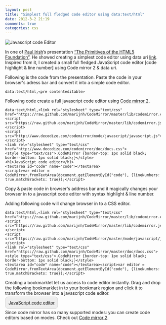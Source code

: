 ```yaml
---
layout: post
title: "Simplest full fledged code editor using data:text/html"
date: 2012-3-2 21:19
comments: true
categories: css
---
```


![Javascript code Editor](//lh6.googleusercontent.com/-o3pkztrrh04/UNnMiffDXjI/AAAAAAAAE94/oHhv550Ac4o/s603/javascript-code-editor.jpg "Javascript code Editor")

In one of [Paul Irish](http://paulirish.com/)’s presentation [“The Primitives of the HTML5 Foundation”](http://dl.dropbox.com/u/39519/talks/html5-foundation/index.html#1). He showed creating a simplest code editor using data uri [link](http://dl.dropbox.com/u/39519/talks/html5-foundation/index.html#38). Inspired from it, I created a small full fledged JavaScript code editor [code highlight & line number] using Code mirror 2 & data uri.

Following is the code from the presentation. Paste the code in your browser's adress bar and convert it into a simple code editor.

	data:text/html,<pre contenteditable>

<!-- more -->

Following code create a full javascript code editor using [Code mirror 2](http://codemirror.net/).

	data:text/html,<link rel="stylesheet" type="text/css" href="https://raw.github.com/marijnh/CodeMirror/master/lib/codemirror.css">
	<script src="https://raw.github.com/marijnh/CodeMirror/master/lib/codemirror.js"></script>
	<script src="http://www.decodize.com/codemirror/mode/javascript/javascript.js"></script>
	<link rel="stylesheet" type="text/css" href="http://www.decodize.com/codemirror/doc/docs.css">
	<style type="text/css">.CodeMirror {border-top: 1px solid black; border-bottom: 1px solid black;}</style>
	<h1>JavaScript code editor</h1>
	<textarea id="code" name="code"></textarea>
	<script>var editor = CodeMirror.fromTextArea(document.getElementById("code"), {lineNumbers: true,matchBrackets: true});</script>

Copy & paste code in browser's address bar and it magically changes your browser in to a javascript code editor with syntax highlight & line number.

Adding following code will change browser in to a CSS editor.

	data:text/html,<link rel="stylesheet" type="text/css" href="https://raw.github.com/marijnh/CodeMirror/master/lib/codemirror.css">
	<script src="https://raw.github.com/marijnh/CodeMirror/master/lib/codemirror.js"></script>
	<script src="https://raw.github.com/marijnh/CodeMirror/master/mode/javascript/javascript.js"></script>
	<link rel="stylesheet" type="text/css" href="https://raw.github.com/marijnh/CodeMirror/master/doc/docs.css">
	<style type="text/css">.CodeMirror {border-top: 1px solid black; border-bottom: 1px solid black;}</style>
	<textarea id="code" name="code"></textarea><script>var editor = CodeMirror.fromTextArea(document.getElementById("code"), {lineNumbers: true,matchBrackets: true});</script>

Creating a bookmarklet let us access to code editor instantly. Drag and drop the following bookmarklet in to your bookmark region and click it to transform the browser into a javascript code editor.

<a style="background:#eee; border:1px solid #ccc; padding:10px; border-radius:10px;" href="data:text/html,&lt;link rel=&quot;stylesheet&quot; type=&quot;text/css&quot; href=&quot;https://raw.github.com/marijnh/CodeMirror/master/lib/codemirror.css&quot;&gt;&lt;script src=&quot;https://raw.github.com/marijnh/CodeMirror/master/lib/codemirror.js&quot;&gt;&lt;/script&gt;&lt;script src=&quot;https://raw.github.com/marijnh/CodeMirror/master/mode/javascript/javascript.js&quot;&gt;&lt;/script&gt;&lt;link rel=&quot;stylesheet&quot; type=&quot;text/css&quot; href=&quot;https://raw.github.com/marijnh/CodeMirror/master/doc/docs.css&quot;&gt;&lt;style type=&quot;text/css&quot;&gt;.CodeMirror {border-top: 1px solid black; border-bottom: 1px solid black;}&lt;/style&gt;&lt;h1&gt;JavaScript code editor&lt;/h1&gt;&lt;textarea id=&quot;code&quot; name=&quot;code&quot;&gt;&lt;/textarea&gt;&lt;script&gt;var editor = CodeMirror.fromTextArea(document.getElementById(&quot;code&quot;), {lineNumbers: true,matchBrackets: true});&lt;/script&gt;" title="javascript code editor" target="_blank">JavaScript code editor</a>



Since code mirror has so many supported modes: you can create code editors based on modes. Check out [Code mirror 2](http://codemirror.net/).
































